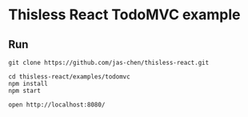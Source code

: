# Thisless React TodoMVC example

## Run
```
git clone https://github.com/jas-chen/thisless-react.git

cd thisless-react/examples/todomvc
npm install
npm start

open http://localhost:8080/
```
